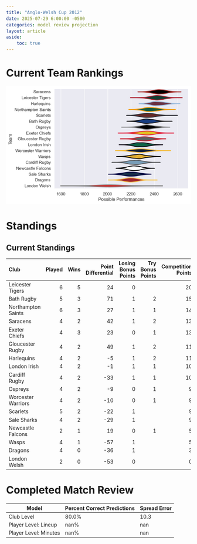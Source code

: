 ```yaml
---  
title: "Anglo-Welsh Cup 2012"  
date: 2025-07-29 6:00:00 -0500  
categories: model review projection  
layout: article  
aside:  
    toc: true  
---
```

# Current Team Rankings


![Club Rankings](plots/rankings_Anglo-Welsh_Cup_2012.png)
# Standings

## Current Standings


| Club               |   Played |   Wins |   Point Differential |   Losing Bonus Points |   Try Bonus Points |   Competition Points |
|:-------------------|---------:|-------:|---------------------:|----------------------:|-------------------:|---------------------:|
| Leicester Tigers   |        6 |      5 |                   24 |                     0 |                    |                   20 |
| Bath Rugby         |        5 |      3 |                   71 |                     1 |                  2 |                   15 |
| Northampton Saints |        6 |      3 |                   27 |                     1 |                  1 |                   14 |
| Saracens           |        4 |      2 |                   42 |                     1 |                  2 |                   13 |
| Exeter Chiefs      |        4 |      3 |                   23 |                     0 |                  1 |                   13 |
| Gloucester Rugby   |        4 |      2 |                   49 |                     1 |                  2 |                   11 |
| Harlequins         |        4 |      2 |                   -5 |                     1 |                  2 |                   11 |
| London Irish       |        4 |      2 |                   -1 |                     1 |                  1 |                   10 |
| Cardiff Rugby      |        4 |      2 |                  -33 |                     1 |                  1 |                   10 |
| Ospreys            |        4 |      2 |                   -9 |                     0 |                  1 |                    9 |
| Worcester Warriors |        4 |      2 |                  -10 |                     0 |                  1 |                    9 |
| Scarlets           |        5 |      2 |                  -22 |                     1 |                    |                    9 |
| Sale Sharks        |        4 |      2 |                  -29 |                     1 |                    |                    9 |
| Newcastle Falcons  |        2 |      1 |                   19 |                     0 |                  1 |                    5 |
| Wasps              |        4 |      1 |                  -57 |                     1 |                    |                    5 |
| Dragons            |        4 |      0 |                  -36 |                     1 |                    |                    3 |
| London Welsh       |        2 |      0 |                  -53 |                     0 |                    |                    0 |



# Completed Match Review


| Model | Percent Correct Predictions | Spread Error |
| ------ | ------ | ------ |
| Club Level | 80.0% | 10.3 |
| Player Level: Lineup | nan% | nan |
| Player Level: Minutes | nan% | nan |

